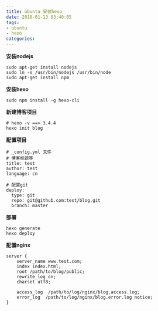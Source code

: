 ```yaml
---
title: ubuntu 安装hexo
date: 2018-01-13 03:40:05
tags:
- ubuntu 
- hexo
categories:
---
```


**安装nodejs**
```
sudo apt-get install nodejs
sudo ln -s /usr/bin/nodejs /usr/bin/node
sudo apt-get install npm
```

**安装hexo**
```
sudo npm install -g hexo-cli
```

**新建博客项目**
```
# hexo -v ==> 3.4.4
hexo init blog
```

**配置项目**
```
# _config.yml 文件
# 博客标题等
title: test 
author: test 
language: cn

# 配置git
deploy:
  type: git
  repo: git@github.com:test/blog.git
  branch: master
```

**部署**
```
hexo generate
hexo deploy
```

**配置nginx**
```
server {
    server_name www.test.com;
    index index.html;
    root /path/to/blog/public;
    rewrite_log on;
    charset utf8;

    access_log  /path/to/log/nginx/blog.access.log;
    error_log  /path/to/log/nginx/blog.error.log notice;
}

```
